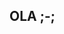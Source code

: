 ## OLA ;-;


<!--
**OH2963/OH2963** is a ✨ _special_ ✨ repository because its `README.md` (this file) appears on your GitHub profile.

Here are some ideas to get you started:

- 🔭estudante da alura
- 🌱 I’m currently learning ...
- 👯 I’m looking to collaborate on ...
- 🤔 I’m looking for help with ...
- 💬 Ask me about ...
- 📫 How to reach me: ...
- 😄 Pronouns: ...
- ⚡ Fun fact: ...
-->
